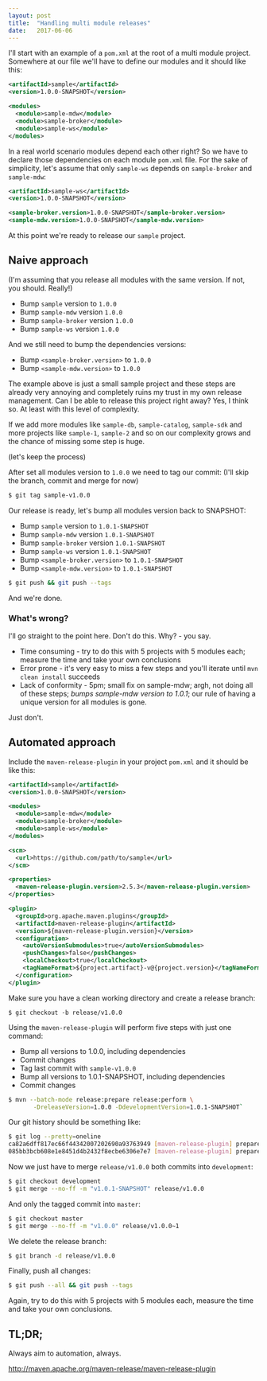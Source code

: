 ```yaml
---
layout: post
title:  "Handling multi module releases"
date:   2017-06-06
---
```


I'll start with an example of a `pom.xml` at the root of a multi module project.
Somewhere at our file we'll have to define our modules and it should like this:

```xml
<artifactId>sample</artifactId>
<version>1.0.0-SNAPSHOT</version>

<modules>
  <module>sample-mdw</module>
  <module>sample-broker</module>
  <module>sample-ws</module>
</modules>
```

In a real world scenario modules depend each other right? So we have to declare those dependencies on each module `pom.xml` file.
For the sake of simplicity, let's assume that only `sample-ws` depends on `sample-broker` and `sample-mdw`:

```xml
<artifactId>sample-ws</artifactId>
<version>1.0.0-SNAPSHOT</version>

<sample-broker.version>1.0.0-SNAPSHOT</sample-broker.version>
<sample-mdw.version>1.0.0-SNAPSHOT</sample-mdw.version>
```

At this point we're ready to release our `sample` project.

## Naive approach
(I'm assuming that you release all modules with the same version. If not, you should. Really!)

* Bump `sample` version to `1.0.0`
* Bump `sample-mdw` version `1.0.0`
* Bump `sample-broker` version `1.0.0`
* Bump `sample-ws` version `1.0.0`

And we still need to bump the dependencies versions:

* Bump `<sample-broker.version>` to `1.0.0`
* Bump `<sample-mdw.version>` to `1.0.0`

The example above is just a small sample project and these steps are already very annoying and completely ruins my trust in my own release management.
Can I be able to release this project right away? Yes, I think so. At least with this level of complexity.

If we add more modules like `sample-db`, `sample-catalog`, `sample-sdk` and more projects like `sample-1`, 
`sample-2` and so on our complexity grows and the chance of missing some step is huge.

(let's keep the process)

After set all modules version to `1.0.0` we need to tag our commit:
(I'll skip the branch, commit and merge for now)

```bash
$ git tag sample-v1.0.0
```

Our release is ready, let's bump all modules version back to SNAPSHOT:
* Bump `sample` version to `1.0.1-SNAPSHOT`
* Bump `sample-mdw` version `1.0.1-SNAPSHOT`
* Bump `sample-broker` version `1.0.1-SNAPSHOT`
* Bump `sample-ws` version `1.0.1-SNAPSHOT`
* Bump `<sample-broker.version>` to `1.0.1-SNAPSHOT`
* Bump `<sample-mdw.version>` to `1.0.1-SNAPSHOT`

```bash
$ git push && git push --tags
```

And we're done.

### What's wrong?

I'll go straight to the point here. Don't do this. Why? - you say.

* Time consuming - try to do this with 5 projects with 5 modules each; measure the time and take your own conclusions
* Error prone - it's very easy to miss a few steps and you'll iterate until `mvn clean install` succeeds
* Lack of conformity - 5pm; small fix on sample-mdw; argh, not doing all of these steps; *bumps sample-mdw version to 1.0.1*; our rule of having a unique version for all modules is gone.

Just don't.

## Automated approach

Include the `maven-release-plugin` in your project `pom.xml` and it should be like this:

```xml
<artifactId>sample</artifactId>
<version>1.0.0-SNAPSHOT</version>

<modules>
  <module>sample-mdw</module>
  <module>sample-broker</module>
  <module>sample-ws</module>
</modules>

<scm>
  <url>https://github.com/path/to/sample</url>
</scm>

<properties>
  <maven-release-plugin.version>2.5.3</maven-release-plugin.version>
</properties>

<plugin>
  <groupId>org.apache.maven.plugins</groupId>
  <artifactId>maven-release-plugin</artifactId>
  <version>${maven-release-plugin.version}</version>
  <configuration>
    <autoVersionSubmodules>true</autoVersionSubmodules>
    <pushChanges>false</pushChanges>
    <localCheckout>true</localCheckout>
    <tagNameFormat>${project.artifact}-v@{project.version}</tagNameFormat>
  </configuration>
</plugin>
```

Make sure you have a clean working directory and create a release branch:
```
$ git checkout -b release/v1.0.0
```

Using the `maven-release-plugin` will perform five steps with just one command:

* Bump all versions to 1.0.0, including dependencies
* Commit changes
* Tag last commit with `sample-v1.0.0`
* Bump all versions to 1.0.1-SNAPSHOT, including dependencies
* Commit changes

```bash
$ mvn --batch-mode release:prepare release:perform \
       -DreleaseVersion=1.0.0 -DdevelopmentVersion=1.0.1-SNAPSHOT`
```

Our git history should be something like:

```bash
$ git log --pretty=oneline
ca82a6dff817ec66f44342007202690a93763949 [maven-release-plugin] prepare for next development iteration
085bb3bcb608e1e8451d4b2432f8ecbe6306e7e7 [maven-release-plugin] prepare release sample-v1.0.0
```

Now we just have to merge `release/v1.0.0` both commits into `development`:

```bash
$ git checkout development
$ git merge --no-ff -m "v1.0.1-SNAPSHOT" release/v1.0.0
```

And only the tagged commit into `master`:
```bash
$ git checkout master
$ git merge --no-ff -m "v1.0.0" release/v1.0.0~1
```

We delete the release branch:

```bash
$ git branch -d release/v1.0.0
```

Finally, push all changes:

```bash
$ git push --all && git push --tags
```

Again, try to do this with 5 projects with 5 modules each, measure the time and take your own conclusions.

## TL;DR;

Always aim to automation, always.

http://maven.apache.org/maven-release/maven-release-plugin
